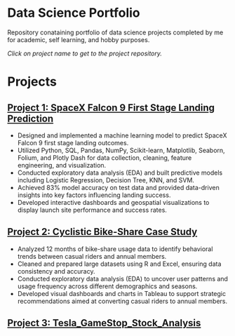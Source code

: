 # Data Science Portfolio
Repository conataining portfolio of data science projects completed by me for academic, self learning, and hobby purposes.

_Click on project name to get to the project repository._

# Projects

## [Project 1: SpaceX Falcon 9 First Stage Landing Prediction](https://github.com/Shubham-Rathore08/spacex_falcon9_first_stage_landing_prediction)
-	Designed and implemented a machine learning model to predict SpaceX Falcon 9 first stage landing outcomes.
-	Utilized Python, SQL, Pandas, NumPy, Scikit-learn, Matplotlib, Seaborn, Folium, and Plotly Dash for data collection, cleaning, feature engineering, and visualization.
-	Conducted exploratory data analysis (EDA) and built predictive models including Logistic Regression, Decision Tree, KNN, and SVM.
-	Achieved 83% model accuracy on test data and provided data-driven insights into key factors influencing landing success.
-	Developed interactive dashboards and geospatial visualizations to display launch site performance and success rates.

## [Project 2: Cyclistic Bike-Share Case Study](https://github.com/Shubham-Rathore08/cyclistic-bike-share-analysis)
-	Analyzed 12 months of bike-share usage data to identify behavioral trends between casual riders and annual members.
-	Cleaned and prepared large datasets using R and Excel, ensuring data consistency and accuracy.
-	Conducted exploratory data analysis (EDA) to uncover user patterns and usage frequency across different demographics and seasons.
-	Developed visual dashboards and charts in Tableau to support strategic recommendations aimed at converting casual riders to annual members.

## [Project 3: Tesla_GameStop_Stock_Analysis](https://github.com/Shubham-Rathore08/Tesla_GameStop_Stock_Analysis)

